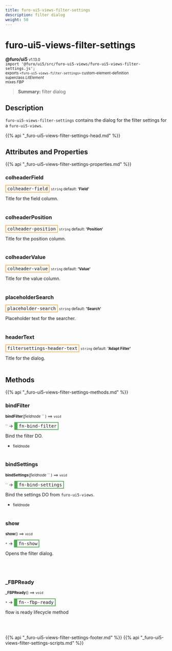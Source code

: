 ```yaml
---
title: furo-ui5-views-filter-settings
description: filter dialog
weight: 50
---
```


# furo-ui5-views-filter-settings
**@furo/ui5** <small>v1.13.0</small>
<br>`import '@furo/ui5/src/furo-ui5-views/furo-ui5-views-filter-settings.js';`<small>
<br>exports `<furo-ui5-views-filter-settings>` custom-element-definition
<br>superclass *LitElement*
<br> mixes *FBP*</small>

> **Summary:** filter dialog

## Description

`furo-ui5-views-filter-settings` contains the dialog for the filter settings for a `furo-ui5-views`.

{{% api "_furo-ui5-views-filter-settings-head.md" %}}

## Attributes and Properties
{{% api "_furo-ui5-views-filter-settings-properties.md" %}}







### **colheaderField**

<span  style="border-width:2px; border-style: solid;border-color:  rgb(255, 182, 91);font-family:monospace; padding:2px 4px;">colheader-field</span>
<small>`string` default: **&#39;Field&#39;**</small>

Title for the field column.
<br><br>

### **colheaderPosition**

<span  style="border-width:2px; border-style: solid;border-color:  rgb(255, 182, 91);font-family:monospace; padding:2px 4px;">colheader-position</span>
<small>`string` default: **&#39;Position&#39;**</small>

Title for the position column.
<br><br>

### **colheaderValue**

<span  style="border-width:2px; border-style: solid;border-color:  rgb(255, 182, 91);font-family:monospace; padding:2px 4px;">colheader-value</span>
<small>`string` default: **&#39;Value&#39;**</small>

Title for the value column.
<br><br>

### **placeholderSearch**

<span  style="border-width:2px; border-style: solid;border-color:  rgb(255, 182, 91);font-family:monospace; padding:2px 4px;">placeholder-search</span>
<small>`string` default: **&#39;Search&#39;**</small>

Placeholder text for the searcher.
<br><br>

### **headerText**

<span  style="border-width:2px; border-style: solid;border-color:  rgb(255, 182, 91);font-family:monospace; padding:2px 4px;">filtersettings-header-text</span>
<small>`string` default: **&#39;Adapt Filter&#39;**</small>

Title for the dialog.
<br><br>

## Methods
{{% api "_furo-ui5-views-filter-settings-methods.md" %}}


### **bindFilter**
<small>**bindFilter**(*fieldnode* `` ) ⟹ `void`</small>

<small>`` </small> →
<span  style="border-width:2px 2px 2px 10px; border-style: solid;border-color:  rgb(76, 175, 80);font-family:monospace; padding:2px 4px;">fn-bind-filter</span>

Bind the filter DO.

- <small>fieldnode </small>
<br><br>

### **bindSettings**
<small>**bindSettings**(*fieldnode* `` ) ⟹ `void`</small>

<small>`` </small> →
<span  style="border-width:2px 2px 2px 10px; border-style: solid;border-color:  rgb(76, 175, 80);font-family:monospace; padding:2px 4px;">fn-bind-settings</span>

Bind the settings DO from `furo-ui5-views`.

- <small>fieldnode </small>
<br><br>

### **show**
<small>**show**() ⟹ `void`</small>

<small>`*`</small> →
<span  style="border-width:2px 2px 2px 10px; border-style: solid;border-color:  rgb(76, 175, 80);font-family:monospace; padding:2px 4px;">fn-show</span>

Opens the filter dialog.

<br><br>

### **_FBPReady**
<small>**_FBPReady**() ⟹ `void`</small>

<small>`*`</small> →
<span  style="border-width:2px 2px 2px 10px; border-style: solid;border-color:  rgb(76, 175, 80);font-family:monospace; padding:2px 4px;">fn--fbp-ready</span>

flow is ready lifecycle method

<br><br>









{{% api "_furo-ui5-views-filter-settings-footer.md" %}}
{{% api "_furo-ui5-views-filter-settings-scripts.md" %}}
